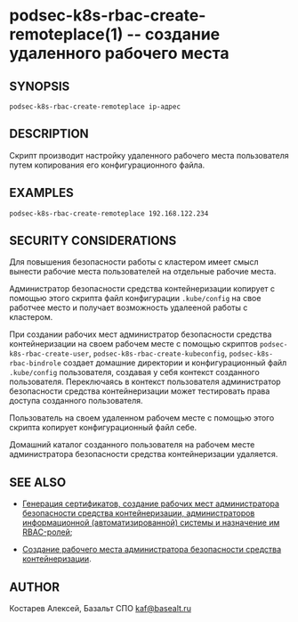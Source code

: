 podsec-k8s-rbac-create-remoteplace(1) -- создание удаленного рабочего места
================================

## SYNOPSIS

`podsec-k8s-rbac-create-remoteplace ip-адрес`

## DESCRIPTION

Скрипт производит настройку удаленного рабочего места пользователя путем копирования его конфигурационного файла.


## EXAMPLES

`podsec-k8s-rbac-create-remoteplace 192.168.122.234`

## SECURITY CONSIDERATIONS

Для повышения безопасности работы с кластером имеет смысл вынести рабочие места пользователей на отдельные рабочие места.

Администратор безопасности средства контейнеризации копирует с помощью этого скрипта файл конфигурации `.kube/config` на свое работчее место и получает возможность удалееной работы с кластером.

При создании рабочих мест администратор безопасности средства контейнеризации  на своем рабочем месте с помощью скриптов `podsec-k8s-rbac-create-user`, `podsec-k8s-rbac-create-kubeconfig`, `podsec-k8s-rbac-bindrole` создает домашние директории и конфигурационный файл `.kube/config` пользователя, создавая у себя контекст созданного пользователя. Переключаясь в контекст пользователя администратор безопасности средства контейнеризации может тестировать права доступа созданного пользователя.

Пользователь на своем удаленном рабочем месте с помощью этого скрипта копирует конфигурационный файл себе.

Домашний каталог созданного пользователя на рабочем месте администратора безопасности средства контейнеризации удаляется.

## SEE ALSO

- [Генерация сертификатов, создание рабочих мест администратора безопасности средства контейнеризации, администраторов информационной (автоматизированной) системы и назначение им RBAC-ролей](https://github.com/alt-cloud/podsec/blob/master/k8s/RBAC/addUser/README.md);

- [Создание рабочего места администратора безопасности средства контейнеризации](https://github.com/alt-cloud/podsec/blob/master/k8s/RBAC/addUser/clusterroleBinding.md).

## AUTHOR

Костарев Алексей, Базальт СПО
kaf@basealt.ru
